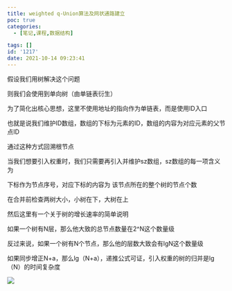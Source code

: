 ```yaml
---
title: weighted q-Union算法及网状通路建立
poc: true
categories:
  - [笔记,课程,数据结构]

tags: []
id: '1217'
date: 2021-10-14 09:23:41
---
```


假设我们用树解决这个问题

则我们会使用到单向树（由单链表衍生）

为了简化出核心思想，这里不使用地址的指向作为单链表，而是使用ID入口

也就是说我们维护ID数组，数组的下标为元素的ID，数组的内容为对应元素的父节点ID

通过这种方式回溯根节点

当我们想要引入权重时，我们只需要再引入并维护sz数组，sz数组的每一项含义为

下标作为节点序号，对应下标的内容为 该节点所在的整个树的节点个数

在合并前检查两树大小，小树在下，大树在上

然后这里有一个关于树的增长速率的简单说明

如果一个树有N层，那么他大致的总节点数量在2^N这个数量级

反过来说，如果一个树有N个节点，那么他的层数大致会有lgN这个数量级

如果同步增正N+a，那么lg（N+a），递推公式可证，引入权重的树的归并是lg（N）的时间复杂度

![](https://raw.githubusercontent.com/Valkierja/ALLPIC/main/img/202303181053606.png)